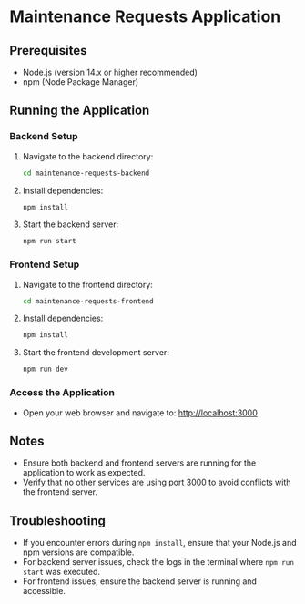 # Maintenance Requests Application

## Prerequisites
- Node.js (version 14.x or higher recommended)
- npm (Node Package Manager)

## Running the Application

### Backend Setup
1. Navigate to the backend directory:
   ```bash
   cd maintenance-requests-backend
   ```
2. Install dependencies:
   ```bash
   npm install
   ```
3. Start the backend server:
   ```bash
   npm run start
   ```

### Frontend Setup
1. Navigate to the frontend directory:
   ```bash
   cd maintenance-requests-frontend
   ```
2. Install dependencies:
   ```bash
   npm install
   ```
3. Start the frontend development server:
   ```bash
   npm run dev
   ```

### Access the Application
- Open your web browser and navigate to:
  [http://localhost:3000](http://localhost:3000)

## Notes
- Ensure both backend and frontend servers are running for the application to work as expected.
- Verify that no other services are using port 3000 to avoid conflicts with the frontend server.

## Troubleshooting
- If you encounter errors during `npm install`, ensure that your Node.js and npm versions are compatible.
- For backend server issues, check the logs in the terminal where `npm run start` was executed.
- For frontend issues, ensure the backend server is running and accessible.

